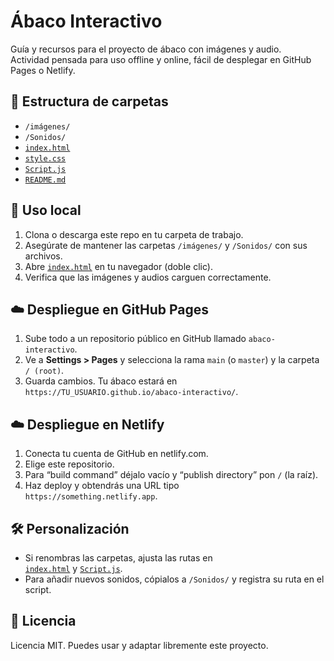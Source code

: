 # Ábaco Interactivo

Guía y recursos para el proyecto de ábaco con imágenes y audio.  
Actividad pensada para uso offline y online, fácil de desplegar en GitHub Pages o Netlify.

## 📁 Estructura de carpetas

- `/imágenes/`  
- `/Sonidos/`  
- [`index.html`](index.html)  
- [`style.css`](style.css)  
- [`Script.js`](Script.js)  
- [`README.md`](README.md)  

## 🚀 Uso local

1. Clona o descarga este repo en tu carpeta de trabajo.  
2. Asegúrate de mantener las carpetas `/imágenes/` y `/Sonidos/` con sus archivos.  
3. Abre [`index.html`](index.html) en tu navegador (doble clic).  
4. Verifica que las imágenes y audios carguen correctamente.

## ☁️ Despliegue en GitHub Pages

1. Sube todo a un repositorio público en GitHub llamado `abaco-interactivo`.  
2. Ve a **Settings > Pages** y selecciona la rama `main` (o `master`) y la carpeta `/ (root)`.  
3. Guarda cambios. Tu ábaco estará en  
   `https://TU_USUARIO.github.io/abaco-interactivo/`.

## ☁️ Despliegue en Netlify

1. Conecta tu cuenta de GitHub en netlify.com.  
2. Elige este repositorio.  
3. Para “build command” déjalo vacío y “publish directory” pon `/` (la raíz).  
4. Haz deploy y obtendrás una URL tipo  
   `https://something.netlify.app`.

## 🛠️ Personalización

- Si renombras las carpetas, ajusta las rutas en  
  [`index.html`](index.html) y [`Script.js`](Script.js).  
- Para añadir nuevos sonidos, cópialos a `/Sonidos/` y registra su ruta en el script.

## 📄 Licencia

Licencia MIT. Puedes usar y adaptar libremente este proyecto.  


